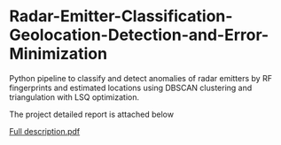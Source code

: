 # Radar-Emitter-Classification-Geolocation-Detection-and-Error-Minimization
Python pipeline to classify and detect anomalies of radar emitters by RF fingerprints and estimated locations using DBSCAN clustering and triangulation with LSQ optimization.

The project detailed report is attached below

[Full description.pdf](https://github.com/user-attachments/files/22772791/Full.description.pdf)
